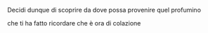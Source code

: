 Decidi dunque di scoprire da dove possa provenire quel profumino

che ti ha fatto ricordare che è ora di colazione
